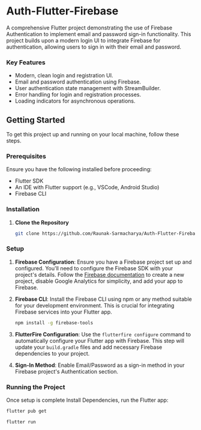 # Auth-Flutter-Firebase

A comprehensive Flutter project demonstrating the use of Firebase Authentication to implement email and password sign-in functionality. This project builds upon a modern login UI to integrate Firebase for authentication, allowing users to sign in with their email and password.

### Key Features

- Modern, clean login and registration UI.
- Email and password authentication using Firebase.
- User authentication state management with StreamBuilder.
- Error handling for login and registration processes.
- Loading indicators for asynchronous operations.

## Getting Started

To get this project up and running on your local machine, follow these steps.

### Prerequisites

Ensure you have the following installed before proceeding:
- Flutter SDK
- An IDE with Flutter support (e.g., VSCode, Android Studio)
- Firebase CLI

### Installation

1. **Clone the Repository**

   ```sh
   git clone https://github.com/Raunak-Sarmacharya/Auth-Flutter-Firebase.git

### Setup

1. **Firebase Configuration**: Ensure you have a Firebase project set up and configured. You'll need to configure the Firebase SDK with your project's details. Follow the [Firebase documentation](https://firebase.google.com/docs) to create a new project, disable Google Analytics for simplicity, and add your app to Firebase.
   
2. **Firebase CLI**: Install the Firebase CLI using npm or any method suitable for your development environment. This is crucial for integrating Firebase services into your Flutter app.

    ```bash
    npm install -g firebase-tools
    ```

4. **FlutterFire Configuration**: Use the `flutterfire configure` command to automatically configure your Flutter app with Firebase. This step will update your `build.gradle` files and add necessary Firebase dependencies to your project.

6. **Sign-In Method**: Enable Email/Password as a sign-in method in your Firebase project's Authentication section.

### Running the Project

Once setup is complete Install Dependencies, run the Flutter app:

```bash
flutter pub get
```
```bash
flutter run
